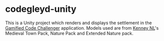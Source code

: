# codegleyd-unity

This is a Unity project which renders and displays the settlement in the [Gamified Code Challenger](https://github.com/jaygradon/GamifiedCodeChallenger) application. Models used are from [Kenney NL](https://kenney.nl/assets)'s Medieval Town Pack, Nature Pack and Extended Nature pack. 
